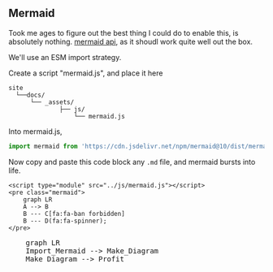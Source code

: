 
## Mermaid

Took me ages to figure out the best thing I could do to enable this, is absolutely nothing. [mermaid api](https://mermaid.js.org/config/usage.html#installing-and-hosting-mermaid-on-a-webpage), as it shoudl work quite well out the box.

We'll use an ESM import strategy.

Create a script "mermaid.js", and place it here

```
site
  └──docs/
      └── _assets/
              ├── js/
                  └── mermaid.js
```

Into mermaid.js,
```js
import mermaid from 'https://cdn.jsdelivr.net/npm/mermaid@10/dist/mermaid.esm.min.mjs'
```

Now copy and paste this code block any `.md` file, and mermaid bursts into life.

```
<script type="module" src="../js/mermaid.js"></script>
<pre class="mermaid">
    graph LR
    A --> B
    B --- C[fa:fa-ban forbidden]
    B --- D(fa:fa-spinner);
</pre>
```

<script type="module" src="../js/mermaid.js"></script>
<pre class="mermaid">
    graph LR
    Import_Mermaid --> Make_Diagram
    Make_Diagram --> Profit
</pre>
